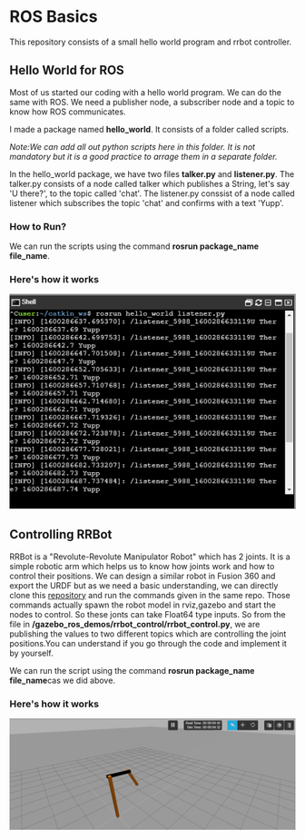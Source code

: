 # ROS Basics
This repository consists of a small hello world program and rrbot controller.


## Hello World for ROS

Most of us started our coding with a hello world program. We can do the same with ROS.
We need a publisher node, a subscriber node and a topic to know how ROS communicates.


I made a package named **hello_world**. It consists of a folder called scripts.


*Note:We can add all out python scripts here in this folder. It is not mandatory but it is a good practice to arrage them in a separate folder.*


In the hello_world package, we have two files **talker.py** and **listener.py**. The talker.py consists of a node called talker which publishes a String, let's say 'U there?', to the topic called 'chat'. The listener.py conssist of a node called listener which subscribes the topic 'chat' and confirms with a text 'Yupp'.
 
### How to Run?

We can run the scripts using the command **rosrun package_name file_name**.

### Here's how it works
![](img/hello_world.PNG)

## Controlling RRBot

RRBot is a "Revolute-Revolute Manipulator Robot" which has 2 joints. It is a simple robotic arm which helps us to know how joints work and how to control their positions.
We can design a similar robot in Fusion 360 and export the URDF but as we need a basic understanding, we can directly clone this [repository](https://github.com/ros-simulation/gazebo_ros_demos) and run the commands given in the same repo. Those commands actually spawn the robot model in rviz,gazebo and start the nodes to control. So these jonts can take Float64 type inputs. So from the file in **/gazebo_ros_demos/rrbot_control/rrbot_control.py**, we are publishing the values to two different topics which are controlling the joint positions.You can understand if you go through the code and implement it by yourself.

We can run the script using the command **rosrun package_name file_name**cas we did above.

### Here's how it works
![](img/rrbot.PNG)
